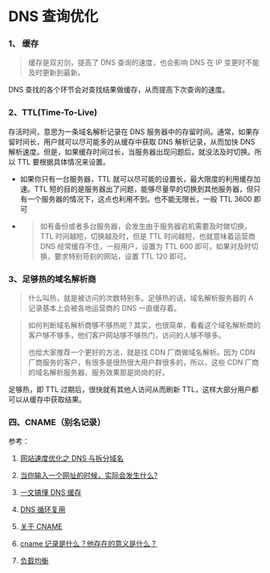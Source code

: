 # DNS 查询优化

### 1、 缓存

> 缓存是双刃剑，提高了 DNS 查询的速度，也会影响 DNS 在 IP 变更时不能及时更新到最新。

DNS 查找的各个环节会对查找结果做缓存，从而提高下次查询的速度。

### 2、TTL(Time-To-Live)

存活时间，意思为一条域名解析记录在 DNS 服务器中的存留时间。通常，如果存留时间长，用户就可以尽可能多的从缓存中获取 DNS 解析记录，从而加快 DNS 解析速度。但是，如果缓存时间过长，当服务器出现问题后，就没法及时切换。所以 TTL 要根据具体情况来设置。

- 如果你只有一台服务器，TTL 就可以尽可能的设置长，最大限度的利用缓存加速。TTL 短的目的是服务器出了问题，能够尽量早的切换到其他服务器，但只有一个服务器的情况下，这点也利用不到。也不能无限长，一般 TTL 3600 即可

- > 如有备份或者多台服务器，会发生由于服务器宕机需要及时做切换，TTL 时间越短，切换越及时，但是 TTL 时间越短，也就意味着运营商 DNS 经常缓存不住，一般用户，设置为 TTL 600 即可，如果对及时切换，要求特别苛刻的网站，设置 TTL 120 即可。

### 3、足够热的域名解析商

> 什么叫热，就是被访问的次数特别多。足够热的话，域名解析服务器的 A 记录基本上会被各地运营商的 DNS 一直缓存着。

> 如何判断域名解析商够不够热呢？其实，也很简单，看看这个域名解析商的客户够不够多，他们客户网站够不够热门，访问的人够不够多。
>
> 也给大家推荐一个更好的方法，就是找 CDN 厂商做域名解析。因为 CDN 厂商服务的客户，有很多是很热很大用户群很多的，所以，这些 CDN 厂商的域名解析服务器，服务效果那是岗岗的好。

足够热，即 TTL 过期后，很快就有其他人访问从而刷新 TTL，这样大部分用户都可以从缓存中获取结果。

### 四、CNAME（别名记录）

参考：

1. [网站速度优化之 DNS 与拆分域名](http://www.baiwanzhan.com/site/t121469/)

2. [当你输入一个网址的时候，实际会发生什么?](https://www.cnblogs.com/wenanry/archive/2010/02/25/1673368.html)

3. [一文搞懂 DNS 缓存](https://blog.csdn.net/yonggeit/article/details/88175022)

4. [DNS 循环复用](https://baike.baidu.com/item/DNS%E5%BE%AA%E7%8E%AF%E5%A4%8D%E7%94%A8)

5. [关于 CNAME](https://www.jianshu.com/p/65757b5c0762)

6. [cname 记录是什么？他存在的意义是什么？](https://www.zhihu.com/question/22916306)

7. [负载均衡](https://baike.baidu.com/item/%E8%B4%9F%E8%BD%BD%E5%9D%87%E8%A1%A1)
